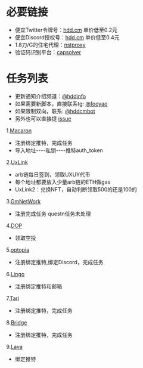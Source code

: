 # 必要链接
- 便宜Twitter令牌号：[hdd.cm](https://hdd.cm/)  单价低至0.2元
- 便宜Discord授权号：[hdd.cm](https://hdd.cm/)  单价低至0.4元
- 1.8刀/G的住宅代理：[nstproxy](https://app.nstproxy.com/register?i=7JunWz)
- 验证码识别平台：[capsolver](https://dashboard.capsolver.com/passport/register?inviteCode=-6bvop_IGgaT)

# 任务列表
- 更新通知介绍频道：[@hddinfo](https://t.me/hddinfo)
- 如果需要新脚本，直接联系tg: [@fooyao](https://t.me/fooyao)
- 如果限制双向，联系: [@hddcmbot](https://t.me/hddcmbot)
- 另外也可以直接提 [issue](https://github.com/Fooyao/web3Task/issues/new)

1.[Macaron](https://www.macaron.xyz/#/airdrop)
- 注册绑定推特，完成任务
- 导入地址----私钥----推特auth_token

2.[UxLink](https://binance.uxlink.io/)
- arb链每日签到，领取UXUY代币
- 每个地址都要放入少量arb链的ETH做gas
- UxLink2：兑换NFT，自动判断领取500的还是100的

3.[GmNetWork](https://launchpad.gmnetwork.ai/mission?invite_code=LK0U)
- 注册完成任务 questn任务未处理

4.[DOP](https://claim.dop.org/)
- 领取空投

5.[optopia](https://www.optopia.ai/voyage?inviter=fooyao158)
- 注册绑定推特,绑定Discord，完成任务

6.[Lingo](https://lingoislands.com/?invite=P66HL)
- 注册绑定推特和邮箱

7.[Tari](https://airdrop.tari.com?referralCode=u71m0Vak3f)
- 注册绑定推特，完成任务

8.[Bridge](https://bridgem.io/airdrop?inviter=lwofuzgbpz0dh3nlxx)
- 注册绑定推特，完成任务

9.[Lava](https://points.lavanet.xyz/)
- 绑定推特